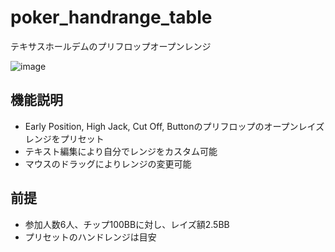 # poker_handrange_table
テキサスホールデムのプリフロップオープンレンジ

![image](https://user-images.githubusercontent.com/79554085/126985584-06d6a938-dd30-46d1-b2e4-334aceb3612a.png)



## 機能説明
* Early Position, High Jack, Cut Off, Buttonのプリフロップのオープンレイズレンジをプリセット
* テキスト編集により自分でレンジをカスタム可能
* マウスのドラッグによりレンジの変更可能

## 前提
* 参加人数6人、チップ100BBに対し、レイズ額2.5BB
* プリセットのハンドレンジは目安
